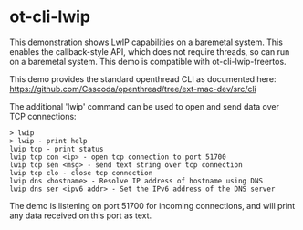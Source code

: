 # ot-cli-lwip

This demonstration shows LwIP capabilities on a baremetal system. This enables the callback-style API, which does not require threads, so can run on a baremetal system. This demo is compatible with ot-cli-lwip-freertos.

This demo provides the standard openthread CLI as documented here: https://github.com/Cascoda/openthread/tree/ext-mac-dev/src/cli

The additional 'lwip' command can be used to open and send data over TCP connections:

```
> lwip
> lwip - print help
lwip tcp - print status
lwip tcp con <ip> - open tcp connection to port 51700
lwip tcp sen <msg> - send text string over tcp connection
lwip tcp clo - close tcp connection
lwip dns <hostname> - Resolve IP address of hostname using DNS
lwip dns ser <ipv6 addr> - Set the IPv6 address of the DNS server
```

The demo is listening on port 51700 for incoming connections, and will print any data received on this port as text.